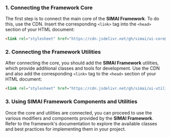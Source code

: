 ### **1. Connecting the Framework Core**

The first step is to connect the main core of the **SIMAI Framework**. To do this, use the CDN. Insert the corresponding `<link>` tag into the `<head>` section of your HTML document:

```html
<link rel="stylesheet" href="https://cdn.jsdelivr.net/gh/simai/ui-core@main/distr/core.min.css">
```

### **2. Connecting the Framework Utilities**

After connecting the core, you should add the **SIMAI Framework** utilities, which provide additional classes and tools for development. Use the CDN and also add the corresponding `<link>` tag to the `<head>` section of your HTML document:

```html
<link rel="stylesheet" href="https://cdn.jsdelivr.net/gh/simai/ui-utilities@main/distr/full/utility.full.min.css">
```

### **3. Using SIMAI Framework Components and Utilities**

Once the core and utilities are connected, you can proceed to use the various modifiers and components provided by the **SIMAI Framework**. Refer to the framework's documentation to explore the available classes and best practices for implementing them in your project.